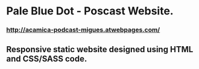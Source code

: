 # Pale Blue Dot - Poscast Website.
### http://acamica-podcast-migues.atwebpages.com/

## Responsive static website designed using HTML and CSS/SASS code.
